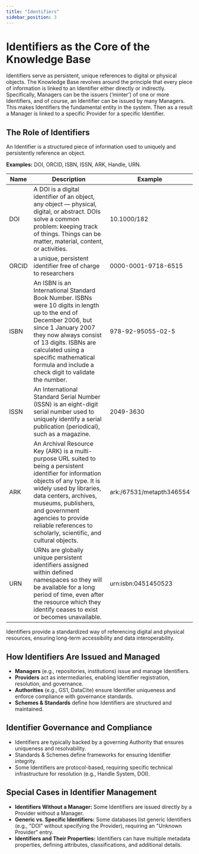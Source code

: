 ```yaml
---
title: "Identifiers"
sidebar_position: 3
---
```

# Identifiers as the Core of the Knowledge Base

Identifiers serve as persistent, unique references to digital or physical objects. The Knowledge Base revolves around the principle that every piece of information is linked to an Identifier either directly or indirectly.  Specifically, Managers can be the issuers (‘minter’) of one or more Identifiers, and of course, an Identifier can be issued by many Managers. This makes Identifiers the fundamental entity in the system. Then as a result a Manager is linked to a specific Provider for a specific Identifier. 


## The Role of Identifiers

An Identifier is a structured piece of information used to uniquely and persistently reference an object.

**Examples:** DOI, ORCID, ISBN, ISSN, ARK, Handle, URN.


| Name    | Description | Example | 
| -------- | ------- | ------- | 
| DOI  | A DOI is a digital identifier of an object, any object — physical, digital, or abstract. DOIs solve a common problem: keeping track of things. Things can be matter, material, content, or activities.   |10.1000/182 | 
| ORCID  | a unique, persistent identifier free of charge to researchers  | 0000-0001-9718-6515 |
| ISBN | An ISBN is an International Standard Book Number. ISBNs were 10 digits in length up to the end of December 2006, but since 1 January 2007 they now always consist of 13 digits. ISBNs are calculated using a specific mathematical formula and include a check digit to validate the number. | 978-92-95055-02-5 |
| ISSN | An International Standard Serial Number (ISSN) is an eight-digit serial number used to uniquely identify a serial publication (periodical), such as a magazine.| 2049-3630|
| ARK |An Archival Resource Key (ARK) is a multi-purpose URL suited to being a persistent identifier for information objects of any type. It is widely used by libraries, data centers, archives, museums, publishers, and government agencies to provide reliable references to scholarly, scientific, and cultural objects. | ark:/67531/metapth346554|
|URN |URNs are globally unique persistent identifiers assigned within defined namespaces so they will be available for a long period of time, even after the resource which they identify ceases to exist or becomes unavailable. | urn:isbn:0451450523 |


Identifiers provide a standardized way of referencing digital and physical resources, ensuring long-term accessibility and data interoperability.

## How Identifiers Are Issued and Managed

- **Managers** (e.g., repositories, institutions) issue and manage Identifiers.
- **Providers** act as intermediaries, enabling Identifier registration, resolution, and governance.
- **Authorities** (e.g., GS1, DataCite) ensure Identifier uniqueness and enforce compliance with governance standards.
- **Schemes & Standards** define how Identifiers are structured and maintained.

## Identifier Governance and Compliance

- Identifiers are typically backed by a governing Authority that ensures uniqueness and resolvability.
- Standards & Schemes define frameworks for ensuring Identifier integrity.
- Some Identifiers are protocol-based, requiring specific technical infrastructure for resolution (e.g., Handle System, DOI).

## Special Cases in Identifier Management

- **Identifiers Without a Manager:** Some Identifiers are issued directly by a Provider without a Manager.
- **Generic vs. Specific Identifiers:** Some databases list generic Identifiers (e.g., "DOI" without specifying the Provider), requiring an "Unknown Provider" entry.
- **Identifiers and Their Properties:** Identifiers can have multiple metadata properties, defining attributes, classifications, and additional details.
